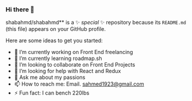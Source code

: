 ### Hi there 👋

shabahmd/shabahmd** is a ✨ _special_ ✨ repository because its `README.md` (this file) appears on your GitHub profile.

Here are some ideas to get you started:

- 🔭 I’m currently working on Front End freelancing
- 🌱 I’m currently learning roadmap.sh
- 👯 I’m looking to collaborate on Front End Projects
- 🤔 I’m looking for help with React and Redux
- 💬 Ask me about my passions
- 📫 How to reach me: Email. sahmed1923@gmail.com
- ⚡ Fun fact: I can bench 220lbs

